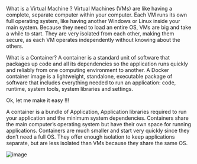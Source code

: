 What is a Virtual Machine ?
Virtual Machines (VMs) are like having a complete, separate computer within your computer. Each VM runs its own full operating system, like having another Windows or Linux inside your main system. Because they need to load an entire OS, VMs are big and take a while to start. They are very isolated from each other, making them secure, as each VM operates independently without knowing about the others.


What is a Container?
A container is a standard unit of software that packages up code and all its dependencies so the application runs quickly and reliably from one computing environment to another. A Docker container image is a lightweight, standalone, executable package of software that includes everything needed to run an application: code, runtime, system tools, system libraries and settings.

Ok, let me make it easy !!!

A container is a bundle of Application, Application libraries required to run your application and the minimum system dependencies.
Containers share the main computer’s operating system but have their own space for running applications. Containers are much smaller and start very quickly since they don’t need a full OS. They offer enough isolation to keep applications separate, but are less isolated than VMs because they share the same OS.


![image](https://github.com/user-attachments/assets/cae4fb34-2fb2-4358-8f18-eabddaf65c1e)
